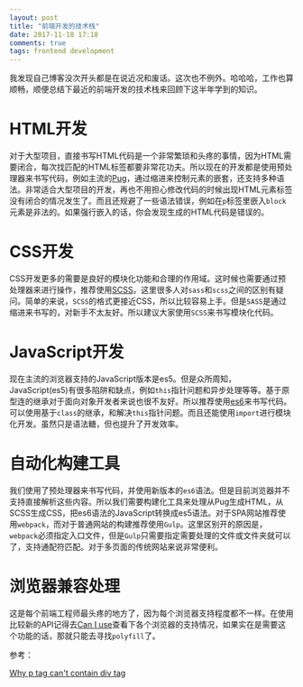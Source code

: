 ```yaml
---
layout: post
title: "前端开发的技术栈"
date: 2017-11-18 17:18
comments: true
tags: frontend development
---
```


我发现自己博客没次开头都是在说近况和废话。这次也不例外。哈哈哈，工作也算顺畅，顺便总结下最近的前端开发的技术栈来回顾下这半年学到的知识。

# HTML开发

对于大型项目，直接书写HTML代码是一个非常繁琐和头疼的事情，因为HTML需要闭合，每次找匹配的HTML标签都要非常花功夫。所以现在的开发都是使用预处理器来书写代码，例如主流的[Pug](https://github.com/pugjs/pug)，通过缩进来控制元素的嵌套，还支持多种语法。非常适合大型项目的开发，再也不用担心修改代码的时候出现HTML元素标签没有闭合的情况发生了。而且还规避了一些语法错误，例如在`p`标签里嵌入`block`元素是非法的。如果强行嵌入的话，你会发现生成的HTML代码是错误的。

# CSS开发

CSS开发更多的需要是良好的模块化功能和合理的作用域。这时候也需要通过预处理器来进行操作，推荐使用[SCSS](http://sass-lang.com/guide)。这里很多人对`sass`和`scss`之间的区别有疑问。简单的来说，`SCSS`的格式更接近CSS，所以比较容易上手。但是`SASS`是通过缩进来书写的，对新手不太友好。所以建议大家使用`SCSS`来书写模块化代码。

# JavaScript开发

现在主流的浏览器支持的JavaScript版本是es5。但是众所周知，JavaScript(es5)有很多陷阱和缺点，例如`this`指针问题和异步处理等等。基于原型连的继承对于面向对象开发者来说也很不友好。所以推荐使用[es6](http://es6-features.org/#Constants)来书写代码。可以使用基于`class`的继承，和解决`this`指针问题。而且还能使用`import`进行模块化开发。虽然只是语法糖，但也提升了开发效率。

# 自动化构建工具

我们使用了预处理器来书写代码，并使用新版本的`es6`语法。但是目前浏览器并不支持直接解析这些内容。所以我们需要构建化工具来处理从Pug生成HTML，从SCSS生成CSS，把es6语法的JavaScript转换成es5语法。对于SPA网站推荐使用`webpack`，而对于普通网站的构建推荐使用`Gulp`。这里区别开的原因是，`webpack`必须指定入口文件，但是`Gulp`只需要指定需要处理的文件或文件夹就可以了，支持通配符匹配。对于多页面的传统网站来说非常便利。

# 浏览器兼容处理

这是每个前端工程师最头疼的地方了，因为每个浏览器支持程度都不一样。在使用比较新的API记得去[Can I use](https://caniuse.com/)查看下各个浏览器的支持情况，如果实在是需要这个功能的话，那就只能去寻找`polyfill`了。


参考：

[Why p tag can't contain div tag](https://stackoverflow.com/questions/8397852/why-p-tag-cant-contain-div-tag-inside-it)
